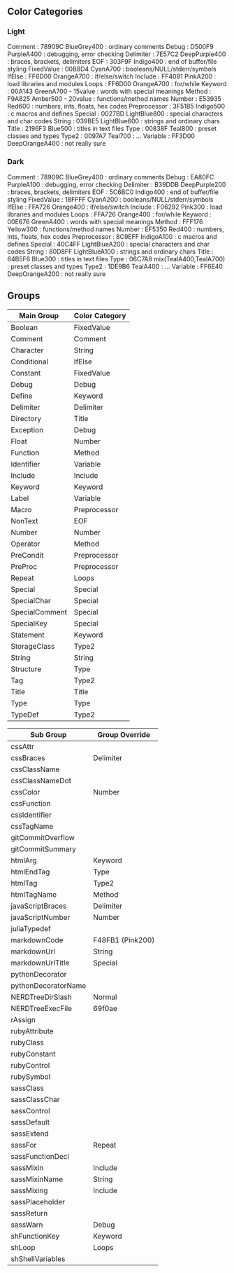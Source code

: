 #

## Color Categories

### Light

Comment      : 78909C BlueGrey400         : ordinary comments
Debug        : D500F9 PurpleA400          : debugging, error checking
Delimiter    : 7E57C2 DeepPurple400       : braces, brackets, delimiters
EOF          : 303F9F Indigo400           : end of buffer/file styling
FixedValue   : 00B8D4 CyanA700            : booleans/NULL/stderr/symbols
IfElse       : FF6D00 OrangeA700          : if/else/switch
Include      : FF4081 PinkA200            : load libraries and modules
Loops        : FF6D00 OrangeA700          : for/while
Keyword      : 00A143 GreenA700 - 15value : words with special meanings
Method       : F9A825 Amber500 - 20value  : functions/method names
Number       : E53935 Red600              : numbers, ints, floats, hex codes
Preprocessor : 3F51B5 Indigo500           : c macros and defines
Special      : 0027BD LightBlue800        : special characters and char codes
String       : 039BE5 LightBlue600        : strings and ordinary chars
Title        : 2196F3 Blue500             : titles in text files
Type         : 00838F Teal800             : preset classes and types
Type2        : 0097A7 Teal700             : ...
Variable     : FF3D00 DeepOrangeA400      : not really sure

### Dark

Comment      : 78909C BlueGrey400            : ordinary comments
Debug        : EA80FC PurpleA100             : debugging, error checking
Delimiter    : B39DDB DeepPurple200          : braces, brackets, delimiters
EOF          : 5C6BC0 Indigo400              : end of buffer/file styling
FixedValue   : 18FFFF CyanA200               : booleans/NULL/stderr/symbols
IfElse       : FFA726 Orange400              : if/else/switch
Include      : F06292 Pink300                : load libraries and modules
Loops        : FFA726 Orange400              : for/while
Keyword      : 00E676 GreenA400              : words with special meanings
Method       : FFF176 Yellow300              : functions/method names
Number       : EF5350 Red400                 : numbers, ints, floats, hex codes
Preprocessor : 8C9EFF IndigoA100             : c macros and defines
Special      : 40C4FF LightBlueA200          : special characters and char codes
String       : 80D8FF LightBlueA100          : strings and ordinary chars
Title        : 64B5F6 Blue300                : titles in text files
Type         : 06C7A8 mix(TealA400,TealA700) : preset classes and types
Type2        : 1DE9B6 TealA400               : ...
Variable     : FF6E40 DeepOrangeA200         : not really sure


## Groups

 | Main Group                  | Color Category   | 
 | --------------------------- | ---------------- | 
 | Boolean                     | FixedValue       | 
 | Comment                     | Comment          | 
 | Character                   | String           | 
 | Conditional                 | IfElse           | 
 | Constant                    | FixedValue       | 
 | Debug                       | Debug            | 
 | Define                      | Keyword          | 
 | Delimiter                   | Delimiter        | 
 | Directory                   | Title            | 
 | Exception                   | Debug            | 
 | Float                       | Number           | 
 | Function                    | Method           | 
 | Identifier                  | Variable         | 
 | Include                     | Include          | 
 | Keyword                     | Keyword          | 
 | Label                       | Variable         | 
 | Macro                       | Preprocessor     | 
 | NonText                     | EOF              | 
 | Number                      | Number           | 
 | Operator                    | Method           | 
 | PreCondit                   | Preprocessor     | 
 | PreProc                     | Preprocessor     | 
 | Repeat                      | Loops            | 
 | Special                     | Special          | 
 | SpecialChar                 | Special          | 
 | SpecialComment              | Special          | 
 | SpecialKey                  | Special          | 
 | Statement                   | Keyword          | 
 | StorageClass                | Type2            | 
 | String                      | String           | 
 | Structure                   | Type             | 
 | Tag                         | Type2            | 
 | Title                       | Title            | 
 | Type                        | Type             | 
 | TypeDef                     | Type2            | 

 | Sub Group                   | Group Override   | 
 | --------------------------- | ---------------- | 
 | cssAttr                     |                  | 
 | cssBraces                   | Delimiter        | 
 | cssClassName                |                  | 
 | cssClassNameDot             |                  | 
 | cssColor                    | Number           | 
 | cssFunction                 |                  | 
 | cssIdentifier               |                  | 
 | cssTagName                  |                  | 
 | gitCommitOverflow           |                  | 
 | gitCommitSummary            |                  | 
 | htmlArg                     | Keyword          | 
 | htmlEndTag                  | Type             | 
 | htmlTag                     | Type2            | 
 | htmlTagName                 | Method           | 
 | javaScriptBraces            | Delimiter        | 
 | javaScriptNumber            | Number           | 
 | juliaTypedef                |                  | 
 | markdownCode                | F48FB1 (Pink200) | 
 | markdownUrl                 | String           | 
 | markdownUrlTitle            | Special          | 
 | pythonDecorator             |                  | 
 | pythonDecoratorName         |                  | 
 | NERDTreeDirSlash            | Normal           | 
 | NERDTreeExecFile            | 69f0ae           | 
 | rAssign                     |                  | 
 | rubyAttribute               |                  | 
 | rubyClass                   |                  | 
 | rubyConstant                |                  | 
 | rubyControl                 |                  | 
 | rubySymbol                  |                  | 
 | sassClass                   |                  | 
 | sassClassChar               |                  | 
 | sassControl                 |                  | 
 | sassDefault                 |                  | 
 | sassExtend                  |                  | 
 | sassFor                     | Repeat           | 
 | sassFunctionDecl            |                  | 
 | sassMixin                   | Include          | 
 | sassMixinName               | String           | 
 | sassMixing                  | Include          | 
 | sassPlaceholder             |                  | 
 | sassReturn                  |                  | 
 | sassWarn                    | Debug            | 
 | shFunctionKey               | Keyword          | 
 | shLoop                      | Loops            | 
 | shShellVariables            |                  | 
